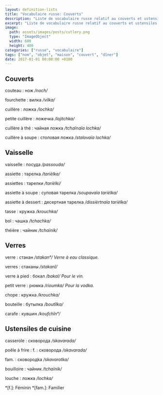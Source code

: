 ```yaml
---
layout: definition-lists
title: "Vocabulaire russe: Couverts"
description: "Liste de vocabulaire russe relatif au couverts et ustensiles de cuisine."
excerpt: "Liste de vocabulaire russe relatif au couverts et ustensiles de cuisine."
image:
  path: assets/images/posts/cutlery.png
  type: "ImageObject"
  width: 600
  height: 400
categories: ["russe", "vocabulaire"]
tags: ["nom", "objet", "maison", "couvert", "dîner"]
date: 2017-01-01 00:00:00 +0100
---
```



## Couverts

couteau
: нож
*/noch/*

fourchette
: вилка
*/vilka/*

cuillère
: ложка
*/lochka/*

petite cuillère
: ложечка
*/lojitchka/*

cuillère à thé
: чайная ложка
*/tchaïnaïa lochka/*

cuillère à soupe
: столовая ложка
*/stalovaïa lochka/*


## Vaisselle

vaisselle
: посуда
*/passouda/*

assiette
: тарелка
*/tarièlka/*

assiettes
: тарелки
*/tarièlki/*

assiette à soupe
: суповая тарелка
*/soupavaïa tarièlka/*

assiette à dessert
: десертная тарелка
*/dissièrtnaïa tarièlka/*

tasse
: кружка
*/krouchka/*

bol
: чашка
*/tchаchka/*

théière
: чайник
*/tchаïnik/*


## Verres

verre
: стакан
*/stakanᵉ/ Verre à eau classique.*

verres
: стаканы
*/stakanî/*

verre à pied
: бокал
*/bakal/ Pour le vin.*

petit verre
: рюмка
*/rioumka/ Pour la vodka.*

chope
: кружка
*/krouchka/*

bouteille
: бутылка
*/boutîlka/*

carafe
: кувшин
*/koufchînᵉ/*


## Ustensiles de cuisine

casserole
: сковорода
*/skavarada/*

poêle à frire
: f.
  : сковорода
  */skavarada/*

  fam.
  : сковородkа
  */skavarotka/*

bouilloire
: чайник
*/tchаïnik/*

louche
: ложка
*/lochka/*


*[f.]: Féminin
*[fam.]: Familier
